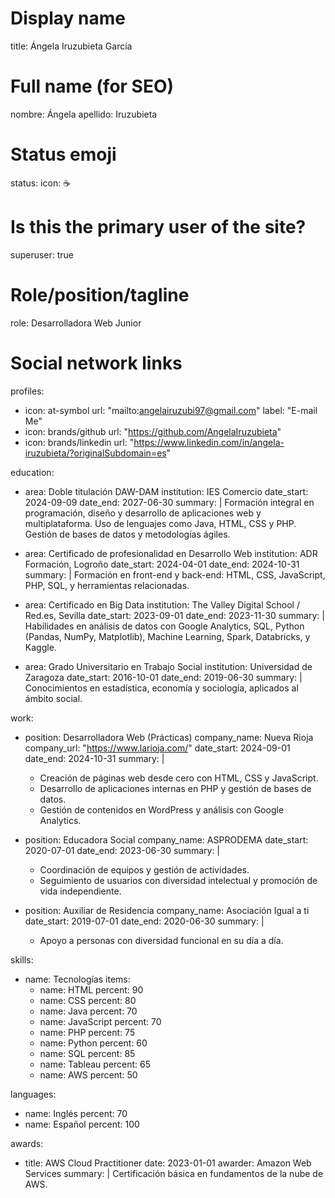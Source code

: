 # Display name
title: Ángela Iruzubieta García

# Full name (for SEO)
nombre: Ángela
apellido: Iruzubieta

# Status emoji
status:
  icon: ☕️

# Is this the primary user of the site?
superuser: true

# Role/position/tagline
role: Desarrolladora Web Junior

# Social network links
profiles:
  - icon: at-symbol
    url: "mailto:angelairuzubi97@gmail.com"
    label: "E-mail Me"
  - icon: brands/github
    url: "https://github.com/AngelaIruzubieta"
  - icon: brands/linkedin
    url: "https://www.linkedin.com/in/angela-iruzubieta/?originalSubdomain=es"

education:
  - area: Doble titulación DAW-DAM
    institution: IES Comercio
    date_start: 2024-09-09
    date_end: 2027-06-30
    summary: |
      Formación integral en programación, diseño y desarrollo de aplicaciones web y multiplataforma.
      Uso de lenguajes como Java, HTML, CSS y PHP. Gestión de bases de datos y metodologías ágiles.

  - area: Certificado de profesionalidad en Desarrollo Web
    institution: ADR Formación, Logroño
    date_start: 2024-04-01
    date_end: 2024-10-31
    summary: |
      Formación en front-end y back-end: HTML, CSS, JavaScript, PHP, SQL, y herramientas relacionadas.

  - area: Certificado en Big Data
    institution: The Valley Digital School / Red.es, Sevilla
    date_start: 2023-09-01
    date_end: 2023-11-30
    summary: |
      Habilidades en análisis de datos con Google Analytics, SQL, Python (Pandas, NumPy, Matplotlib), Machine Learning, Spark, Databricks, y Kaggle.

  - area: Grado Universitario en Trabajo Social
    institution: Universidad de Zaragoza
    date_start: 2016-10-01
    date_end: 2019-06-30
    summary: |
      Conocimientos en estadística, economía y sociología, aplicados al ámbito social.

work:
  - position: Desarrolladora Web (Prácticas)
    company_name: Nueva Rioja
    company_url: "https://www.larioja.com/"
    date_start: 2024-09-01
    date_end: 2024-10-31
    summary: |
      - Creación de páginas web desde cero con HTML, CSS y JavaScript.
      - Desarrollo de aplicaciones internas en PHP y gestión de bases de datos.
      - Gestión de contenidos en WordPress y análisis con Google Analytics.

  - position: Educadora Social
    company_name: ASPRODEMA
    date_start: 2020-07-01
    date_end: 2023-06-30
    summary: |
      - Coordinación de equipos y gestión de actividades.
      - Seguimiento de usuarios con diversidad intelectual y promoción de vida independiente.

  - position: Auxiliar de Residencia
    company_name: Asociación Igual a ti
    date_start: 2019-07-01
    date_end: 2020-06-30
    summary: |
      - Apoyo a personas con diversidad funcional en su día a día.

skills:
  - name: Tecnologías
    items:
      - name: HTML
        percent: 90
      - name: CSS
        percent: 80
      - name: Java
        percent: 70
      - name: JavaScript
        percent: 70
      - name: PHP
        percent: 75
      - name: Python
        percent: 60
      - name: SQL
        percent: 85
      - name: Tableau
        percent: 65
      - name: AWS
        percent: 50

languages:
  - name: Inglés
    percent: 70
  - name: Español
    percent: 100

awards:
  - title: AWS Cloud Practitioner
    date: 2023-01-01
    awarder: Amazon Web Services
    summary: |
      Certificación básica en fundamentos de la nube de AWS.

